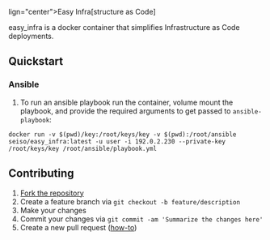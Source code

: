 lign="center">Easy Infra[structure as Code]</h1>

easy_infra is a docker container that simplifies Infrastructure as Code deployments.

## Quickstart
### Ansible
1. To run an ansible playbook run the container, volume mount the playbook, and provide the required arguments to get passed to `ansible-playbook`:
```
docker run -v $(pwd)/key:/root/keys/key -v $(pwd):/root/ansible seiso/easy_infra:latest -u user -i 192.0.2.230 --private-key /root/keys/key /root/ansible/playbook.yml
```

## Contributing
1. [Fork the repository](https://github.com/SeisoLLC/easy_infra/fork)
1. Create a feature branch via `git checkout -b feature/description`
1. Make your changes
1. Commit your changes via `git commit -am 'Summarize the changes here'`
1. Create a new pull request ([how-to](https://help.github.com/articles/creating-a-pull-request/))

